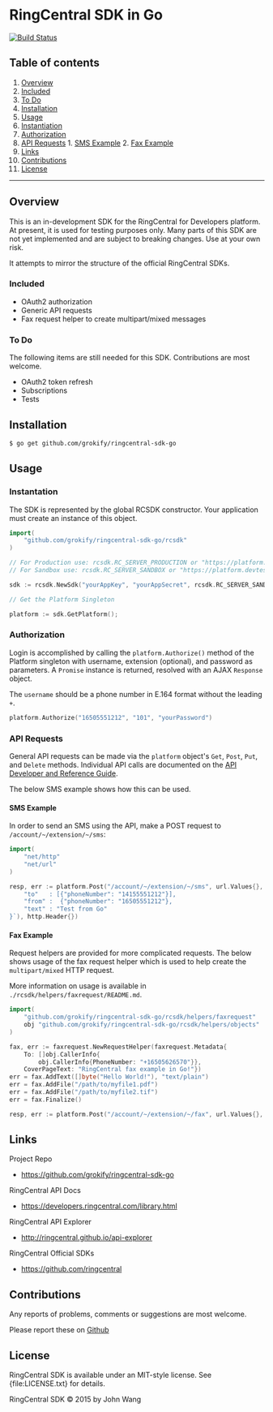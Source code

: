 RingCentral SDK in Go
=====================

[![Build Status](https://img.shields.io/travis/grokify/ringcentral-sdk-go/master.svg)](https://travis-ci.org/grokify/ringcentral-sdk-go)

## Table of contents

1. [Overview](#overview)
  1. [Included](#included)
  2. [To Do](#to-do)
2. [Installation](#installation)
2. [Usage](#usage)
  1. [Instantiation](#instantiation)
  1. [Authorization](#authorization)
  1. [API Requests](#api-requests)
    1. [SMS Example](#sms-example)
    2. [Fax Example](#fax-example)
6. [Links](#links)
7. [Contributions](#contributions)
8. [License](#license)

***

## Overview

This is an in-development SDK for the RingCentral for Developers platform. At present, it is used for testing purposes only. Many parts of this SDK are not yet implemented and are subject to breaking changes. Use at your own risk.

It attempts to mirror the structure of the official RingCentral SDKs. 

### Included

* OAuth2 authorization
* Generic API requests
* Fax request helper to create multipart/mixed messages

### To Do

The following items are still needed for this SDK. Contributions are most welcome.

* OAuth2 token refresh
* Subscriptions
* Tests

## Installation

```bash
$ go get github.com/grokify/ringcentral-sdk-go
```

## Usage

### Instantation

The SDK is represented by the global RCSDK constructor. Your application must create an instance of this object.

```go
import(
	"github.com/grokify/ringcentral-sdk-go/rcsdk"
)

// For Production use: rcsdk.RC_SERVER_PRODUCTION or "https://platform.ringcentral.com"
// For Sandbox use: rcsdk.RC_SERVER_SANDBOX or "https://platform.devtest.ringcentral.com"

sdk := rcsdk.NewSdk("yourAppKey", "yourAppSecret", rcsdk.RC_SERVER_SANDBOX)

// Get the Platform Singleton

platform := sdk.GetPlatform();
```

### Authorization

Login is accomplished by calling the `platform.Authorize()` method of the Platform singleton with username, extension
(optional), and password as parameters. A `Promise` instance is returned, resolved with an AJAX `Response` object.

The `username` should be a phone number in E.164 format without the leading `+`.

```go
platform.Authorize("16505551212", "101", "yourPassword")
```

### API Requests

General API requests can be made via the `platform` object's `Get`, `Post`, `Put`, and `Delete` methods.
Individual API calls are documented on the [API Developer and Reference Guide](https://developers.ringcentral.com/api-docs/latest/index.html).

The below SMS example shows how this can be used.

#### SMS Example

In order to send an SMS using the API, make a POST request to `/account/~/extension/~/sms`:

```go
import(
	"net/http"
	"net/url"
)

resp, err := platform.Post("/account/~/extension/~/sms", url.Values{}, []byte(`{ 
	"to"   : [{"phoneNumber": "14155551212"}],
	"from" :  {"phoneNumber": "16505551212"}, 
	"text" : "Test from Go"
}`), http.Header{})

```

#### Fax Example

Request helpers are provided for more complicated requests. The below shows usage of the
fax request helper which is used to help create the `multipart/mixed` HTTP request.

More information on usage is available in `./rcsdk/helpers/faxrequest/README.md`.

```go
import(
	"github.com/grokify/ringcentral-sdk-go/rcsdk/helpers/faxrequest"
	obj "github.com/grokify/ringcentral-sdk-go/rcsdk/helpers/objects"
)

fax, err := faxrequest.NewRequestHelper(faxrequest.Metadata{
	To: []obj.CallerInfo{
		obj.CallerInfo{PhoneNumber: "+16505626570"}},
	CoverPageText: "RingCentral fax example in Go!"})
err = fax.AddText([]byte("Hello World!"), "text/plain")
err = fax.AddFile("/path/to/myfile1.pdf")
err = fax.AddFile("/path/to/myfile2.tif")
err = fax.Finalize()

resp, err := platform.Post("/account/~/extension/~/fax", url.Values{}, fax.GetBody(), fax.GetHeaders())
```

## Links

Project Repo

* https://github.com/grokify/ringcentral-sdk-go

RingCentral API Docs

* https://developers.ringcentral.com/library.html

RingCentral API Explorer

* http://ringcentral.github.io/api-explorer

RingCentral Official SDKs

* https://github.com/ringcentral

## Contributions

Any reports of problems, comments or suggestions are most welcome.

Please report these on [Github](https://github.com/grokify/ringcentral-sdk-go)

## License

RingCentral SDK is available under an MIT-style license. See {file:LICENSE.txt} for details.

RingCentral SDK &copy; 2015 by John Wang
